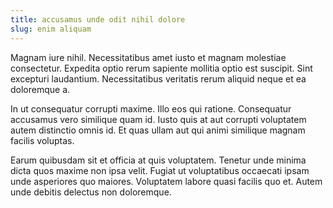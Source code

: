 ```yaml
---
title: accusamus unde odit nihil dolore
slug: enim aliquam
---
```


Magnam iure nihil. Necessitatibus amet iusto et magnam molestiae consectetur. Expedita optio rerum sapiente mollitia optio est suscipit. Sint excepturi laudantium. Necessitatibus veritatis rerum aliquid neque et ea doloremque a.

In ut consequatur corrupti maxime. Illo eos qui ratione. Consequatur accusamus vero similique quam id. Iusto quis at aut corrupti voluptatem autem distinctio omnis id. Et quas ullam aut qui animi similique magnam facilis voluptas.

Earum quibusdam sit et officia at quis voluptatem. Tenetur unde minima dicta quos maxime non ipsa velit. Fugiat ut voluptatibus occaecati ipsam unde asperiores quo maiores. Voluptatem labore quasi facilis quo et. Autem unde debitis delectus non doloremque.
